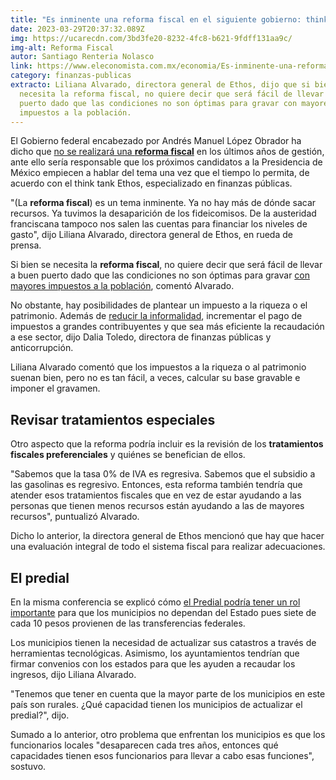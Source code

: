```yaml
---
title: "Es inminente una reforma fiscal en el siguiente gobierno: think tank Ethos"
date: 2023-03-29T20:37:32.089Z
img: https://ucarecdn.com/3bd3fe20-8232-4fc8-b621-9fdff131aa9c/
img-alt: Reforma Fiscal
autor: Santiago Renteria Nolasco
link: https://www.eleconomista.com.mx/economia/Es-inminente-una-reforma-fiscal-en-el-siguiente-gobierno-think-tank-Ethos-20230329-0057.html
category: finanzas-publicas
extracto: Liliana Alvarado, directora general de Ethos, dijo que si bien se
  necesita la reforma fiscal, no quiere decir que será fácil de llevar a buen
  puerto dado que las condiciones no son óptimas para gravar con mayores
  impuestos a la población.
---
```

El Gobierno federal encabezado por Andrés Manuel López Obrador ha dicho que [no se realizará una **reforma fiscal**](https://www.eleconomista.com.mx/economia/AMLO-perdera-la-oportunidad-de-aprobar-una-reforma-fiscal-integral-analistas-20210620-0096.html) en los últimos años de gestión, ante ello sería responsable que los próximos candidatos a la Presidencia de México empiecen a hablar del tema una vez que el tiempo lo permita, de acuerdo con el think tank Ethos, especializado en finanzas públicas.

"(La **reforma fiscal**) es un tema inminente. Ya no hay más de dónde sacar recursos. Ya tuvimos la desaparición de los fideicomisos. De la austeridad franciscana tampoco nos salen las cuentas para financiar los niveles de gasto", dijo Liliana Alvarado, directora general de Ethos, en rueda de prensa.

Si bien se necesita la **reforma fiscal**, no quiere decir que será fácil de llevar a buen puerto dado que las condiciones no son óptimas para gravar [con mayores impuestos a la población](https://www.eleconomista.com.mx/opinion/Como-sera-el-ultimo-tercio-del-sexenio-de-AMLO-en-lo-economico-20220902-0026.html), comentó Alvarado.

No obstante, hay posibilidades de plantear un impuesto a la riqueza o el patrimonio. Además de [reducir la informalidad](https://www.eleconomista.com.mx/capitalhumano/32-millones-de-personas-en-Mexico-trabajan-en-la-informalidad-2022-20221207-0080.html), incrementar el pago de impuestos a grandes contribuyentes y que sea más eficiente la recaudación a ese sector, dijo Dalia Toledo, directora de finanzas públicas y anticorrupción.

Liliana Alvarado comentó que los impuestos a la riqueza o al patrimonio suenan bien, pero no es tan fácil, a veces, calcular su base gravable e imponer el gravamen.

## Revisar tratamientos especiales

Otro aspecto que la reforma podría incluir es la revisión de los **tratamientos fiscales preferenciales** y quiénes se benefician de ellos.

"Sabemos que la tasa 0% de IVA es regresiva. Sabemos que el subsidio a las gasolinas es regresivo. Entonces, esta reforma también tendría que atender esos tratamientos fiscales que en vez de estar ayudando a las personas que tienen menos recursos están ayudando a las de mayores recursos", puntualizó Alvarado.

Dicho lo anterior, la directora general de Ethos mencionó que hay que hacer una evaluación integral de todo el sistema fiscal para realizar adecuaciones.

## El predial

En la misma conferencia se explicó cómo [el Predial podría tener un rol importante](https://www.eleconomista.com.mx/economia/Hay-potencial-para-aumentar-recaudacion-de-Predial-20220614-0112.html) para que los municipios no dependan del Estado pues siete de cada 10 pesos provienen de las transferencias federales.

Los municipios tienen la necesidad de actualizar sus catastros a través de herramientas tecnológicas. Asimismo, los ayuntamientos tendrían que firmar convenios con los estados para que les ayuden a recaudar los ingresos, dijo Liliana Alvarado.

"Tenemos que tener en cuenta que la mayor parte de los municipios en este país son rurales. ¿Qué capacidad tienen los municipios de actualizar el predial?", dijo.

Sumado a lo anterior, otro problema que enfrentan los municipios es que los funcionarios locales "desaparecen cada tres años, entonces qué capacidades tienen esos funcionarios para llevar a cabo esas funciones", sostuvo.